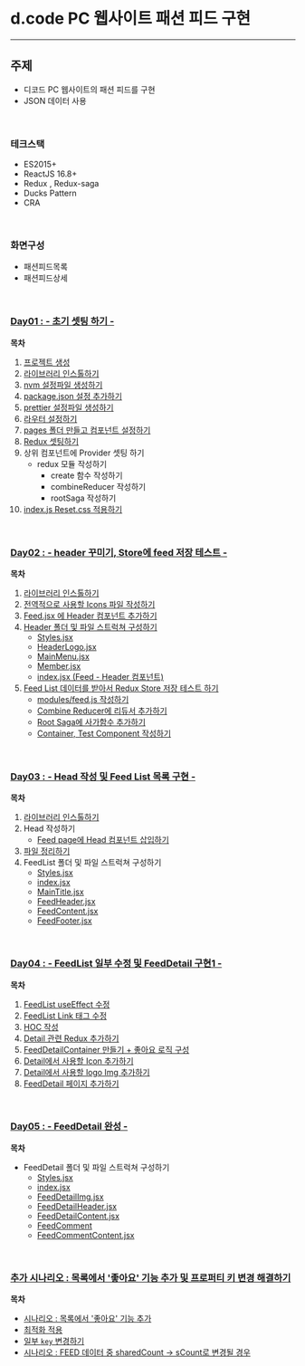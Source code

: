 # d.code PC 웹사이트 패션 피드 구현

----------

## 주제 

- 디코드 PC 웹사이트의 패션 피드를 구현 
- JSON 데이터 사용 

<br/>

### 테크스택

- ES2015+
- ReactJS 16.8+
- Redux , Redux-saga
- Ducks Pattern
- CRA

<br/>

### 화면구성 

- 패션피드목록 
- 패션피드상세

<br/>

### [Day01 : - 초기 셋팅 하기 -](https://github.com/HYEOK999/d-code-feed/blob/master/Day1.md)

**목차**

1. [프로젝트 생성](https://github.com/HYEOK999/d-code-feed/blob/master/Day1.md#a1)
2. [라이브러리 인스톨하기](https://github.com/HYEOK999/d-code-feed/blob/master/Day1.md#a2)
3. [nvm 설정파일 생성하기](https://github.com/HYEOK999/d-code-feed/blob/master/Day1.md#a3)
4. [package.json 설정 추가하기](https://github.com/HYEOK999/d-code-feed/blob/master/Day1.md#a4)
5. [prettier 설정파일 생성하기](https://github.com/HYEOK999/d-code-feed/blob/master/Day1.md#a5)
6. [라우터 설정하기](https://github.com/HYEOK999/d-code-feed/blob/master/Day1.md#a6)
7. [pages 폴더 만들고 컴포넌트 설정하기](https://github.com/HYEOK999/d-code-feed/blob/master/Day1.md#a7)
8. [Redux 셋팅하기](https://github.com/HYEOK999/d-code-feed/blob/master/Day1.md#a8)
9. 상위 컴포넌트에 Provider 셋팅 하기
   - redux 모듈 작성하기
     - create 함수 작성하기
     - combineReducer 작성하기
     - rootSaga 작성하기
10. [index.js Reset.css 적용하기](https://github.com/HYEOK999/d-code-feed/blob/master/Day1.md#a11)

<br/>

### [Day02 : - header 꾸미기, Store에 feed 저장 테스트 - ](https://github.com/HYEOK999/d-code-feed/blob/master/Day2.md)

**목차**

1. [라이브러리 인스톨하기](https://github.com/HYEOK999/d-code-feed/blob/master/Day2.md#a2)
2. [전역적으로 사용할 Icons 파일 작성하기](https://github.com/HYEOK999/d-code-feed/blob/master/Day2.md#a6)
3. [Feed.jsx 에 Header 컴포넌트 추가하기](https://github.com/HYEOK999/d-code-feed/blob/master/Day2.md#a1)
4. [Header 폴더 및 파일 스트럭쳐 구성하기](https://github.com/HYEOK999/d-code-feed/blob/master/Day2.md#a3)
   - [Styles.jsx](https://github.com/HYEOK999/d-code-feed/blob/master/Day2.md#a4)
   - [HeaderLogo.jsx](https://github.com/HYEOK999/d-code-feed/blob/master/Day2.md#a5)
   - [MainMenu.jsx](https://github.com/HYEOK999/d-code-feed/blob/master/Day2.md#a7)
   - [Member.jsx](https://github.com/HYEOK999/d-code-feed/blob/master/Day2.md#a8)
   - [index.jsx (Feed - Header 컴포넌트)](https://github.com/HYEOK999/d-code-feed/blob/master/Day2.md#a9)
5. [Feed List 데이터를 받아서 Redux Store 저장 테스트 하기](https://github.com/HYEOK999/d-code-feed/blob/master/Day2.md#a10)
   - [modules/feed.js 작성하기](https://github.com/HYEOK999/d-code-feed/blob/master/Day2.md#a11)
   - [Combine Reducer에 리듀서 추가하기](https://github.com/HYEOK999/d-code-feed/blob/master/Day2.md#a12)
   - [Root Saga에 사가함수 추가하기](https://github.com/HYEOK999/d-code-feed/blob/master/Day2.md#a13)
   - [Container, Test Component 작성하기](https://github.com/HYEOK999/d-code-feed/blob/master/Day2.md#a14)

<br/>

### [Day03 : - Head 작성 및 Feed List 목록 구현 - ](https://github.com/HYEOK999/d-code-feed/blob/master/Day3.md)

**목차**

1. [라이브러리 인스톨하기](https://github.com/HYEOK999/d-code-feed/blob/master/Day3.md#a1)
2. Head 작성하기
   - [Feed page에 Head 컴포넌트 삽입하기](https://github.com/HYEOK999/d-code-feed/blob/master/Day3.md#a3)
3. [파일 정리하기](https://github.com/HYEOK999/d-code-feed/blob/master/Day3.md#a4)
4. FeedList 폴더 및 파일 스트럭쳐 구성하기
   - [Styles.jsx](https://github.com/HYEOK999/d-code-feed/blob/master/Day3.md#a6)
   - [index.jsx](https://github.com/HYEOK999/d-code-feed/blob/master/Day3.md#a7)
   - [MainTitle.jsx](https://github.com/HYEOK999/d-code-feed/blob/master/Day3.md#a8)
   - [FeedHeader.jsx](https://github.com/HYEOK999/d-code-feed/blob/master/Day3.md#a9)
   - [FeedContent.jsx](https://github.com/HYEOK999/d-code-feed/blob/master/Day3.md#a10)
   - [FeedFooter.jsx](https://github.com/HYEOK999/d-code-feed/blob/master/Day3.md#a11)

<br/>

### [Day04 : - FeedList 일부 수정 및 FeedDetail 구현1 -](https://github.com/HYEOK999/d-code-feed/blob/master/Day4.md)

**목차**

1. [FeedList useEffect 수정](https://github.com/HYEOK999/d-code-feed/blob/master/Day4.md#a1)
2. [FeedList Link 태그 수정](https://github.com/HYEOK999/d-code-feed/blob/master/Day4.md#a2)
3. [HOC 작성](https://github.com/HYEOK999/d-code-feed/blob/master/Day4.md#a3)
4. [Detail 관련 Redux 추가하기](https://github.com/HYEOK999/d-code-feed/blob/master/Day4.md#a4)
5. [FeedDetailContainer 만들기 + 좋아요 로직 구성](https://github.com/HYEOK999/d-code-feed/blob/master/Day4.md#a5)
6. [Detail에서 사용할 Icon 추가하기](https://github.com/HYEOK999/d-code-feed/blob/master/Day4.md#a6)
7. [Detail에서 사용할 logo Img 추가하기](https://github.com/HYEOK999/d-code-feed/blob/master/Day4.md#a7)
8. [FeedDetail 페이지 추가하기](https://github.com/HYEOK999/d-code-feed/blob/master/Day4.md#a8)

<br/>

### [Day05 : - FeedDetail 완성 -](https://github.com/HYEOK999/d-code-feed/blob/master/Day5.md)

**목차**

- FeedDetail 폴더 및 파일 스트럭쳐 구성하기
  - [Styles.jsx](https://github.com/HYEOK999/d-code-feed/blob/master/Day5.md#a2)
  - [index.jsx](https://github.com/HYEOK999/d-code-feed/blob/master/Day5.md#a6)
  - [FeedDetailImg.jsx](https://github.com/HYEOK999/d-code-feed/blob/master/Day5.md#a3)
  - [FeedDetailHeader.jsx](https://github.com/HYEOK999/d-code-feed/blob/master/Day5.md#a4)
  - [FeedDetailContent.jsx](https://github.com/HYEOK999/d-code-feed/blob/master/Day5.md#a5)
  - [FeedComment](https://github.com/HYEOK999/d-code-feed/blob/master/Day5.md#a6)
  - [FeedCommentContent.jsx](https://github.com/HYEOK999/d-code-feed/blob/master/Day5.md#a7)

<br/>

### [추가 시나리오 : 목록에서 '좋아요' 기능 추가 및 프로퍼티 키 변경 해결하기](https://github.com/HYEOK999/d-code-feed/blob/master/AddScenario.md)

**목차**

- [시나리오 : 목록에서 '좋아요' 기능 추가](https://github.com/HYEOK999/d-code-feed/blob/day6/AddScenario.md#a1)
- [최적화 적용](https://github.com/HYEOK999/d-code-feed/blob/day6/AddScenario.md#a2)
- [일부 `key` 변경하기](https://github.com/HYEOK999/d-code-feed/blob/day6/AddScenario.md#a3)
- [시나리오 : FEED 데이터 중 sharedCount -> sCount로 변경될 경우](https://github.com/HYEOK999/d-code-feed/blob/day6/AddScenario.md#a4)

